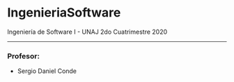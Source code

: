 # IngenieriaSoftware
Ingeniería de Software I - UNAJ 2do Cuatrimestre 2020

---

### Profesor:
- Sergio Daniel Conde
